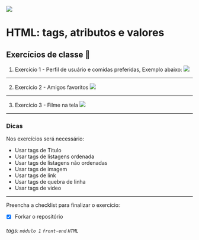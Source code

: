 ![](https://i.imgur.com/xG74tOh.png)

# HTML: tags, atributos e valores

## Exercícios de classe 🏫

1. Exercício 1 - Perfil de usuário e comidas preferidas, Exemplo abaixo:
    ![](https://i.imgur.com/RjKOTjD.png)

---

2. Exercício 2 -  Amigos favoritos
    ![](https://i.imgur.com/2llw7H6.png)
    
---

3. Exercício 3 - Filme na tela
    ![](https://i.imgur.com/BdVUR2q.png)
---
### Dicas

Nos exercícios será necessário:

- Usar tags de Titulo
- Usar tags de listagens ordenada
- Usar tags de listagens não ordenadas
- Usar tags de imagem
- Usar tags de link
- Usar tags de quebra de linha
- Usar tags de video
---

Preencha a checklist para finalizar o exercício:
-   [x] Forkar o repositório

###### tags: `módulo 1` `front-end` `HTML`
